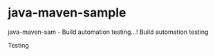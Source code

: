 # java-maven-sample
java-maven-sam - Build automation testing...!
Build automation testing

Testing
